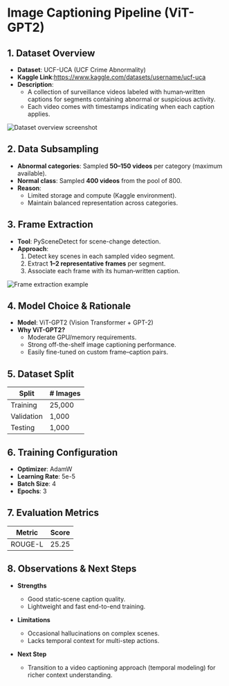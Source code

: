 # Image Captioning Pipeline (ViT-GPT2)

## 1. Dataset Overview
- **Dataset**: UCF-UCA (UCF Crime Abnormality)  
- **Kaggle Link**:[https://www.kaggle.com/datasets/username/ucf-uca ](https://www.kaggle.com/datasets/nourfakih/ucf-crime-extracted-frames) 
- **Description**:  
  - A collection of surveillance videos labeled with human‐written captions for segments containing abnormal or suspicious activity.  
  - Each video comes with timestamps indicating when each caption applies.

![Dataset overview screenshot](docs/ucf_uca_dataset_overview.png)

## 2. Data Subsampling
- **Abnormal categories**: Sampled **50–150 videos** per category (maximum available).  
- **Normal class**: Sampled **400 videos** from the pool of 800.  
- **Reason**:  
  - Limited storage and compute (Kaggle environment).  
  - Maintain balanced representation across categories.

## 3. Frame Extraction
- **Tool**: PySceneDetect for scene-change detection.  
- **Approach**:  
  1. Detect key scenes in each sampled video segment.  
  2. Extract **1–2 representative frames** per segment.  
  3. Associate each frame with its human‐written caption.  

![Frame extraction example](docs/ucf_frame_extraction_example.png)

## 4. Model Choice & Rationale
- **Model**: ViT-GPT2 (Vision Transformer + GPT-2)  
- **Why ViT-GPT2?**  
  - Moderate GPU/memory requirements.  
  - Strong off-the-shelf image captioning performance.  
  - Easily fine-tuned on custom frame–caption pairs.

## 5. Dataset Split
| Split       | # Images |
| ----------- | -------- |
| Training    | 25,000   |
| Validation  | 1,000    |
| Testing     | 1,000    |

## 6. Training Configuration
- **Optimizer**: AdamW  
- **Learning Rate**: 5e-5  
- **Batch Size**: 4  
- **Epochs**: 3 

## 7. Evaluation Metrics
| Metric    | Score |
| --------- | ----- |
| ROUGE-L   | 25.25 |


## 8. Observations & Next Steps
- **Strengths**  
  - Good static‐scene caption quality.  
  - Lightweight and fast end-to-end training.

- **Limitations**  
  - Occasional hallucinations on complex scenes.  
  - Lacks temporal context for multi-step actions.

- **Next Step**  
  - Transition to a video captioning approach (temporal modeling) for richer context understanding.

